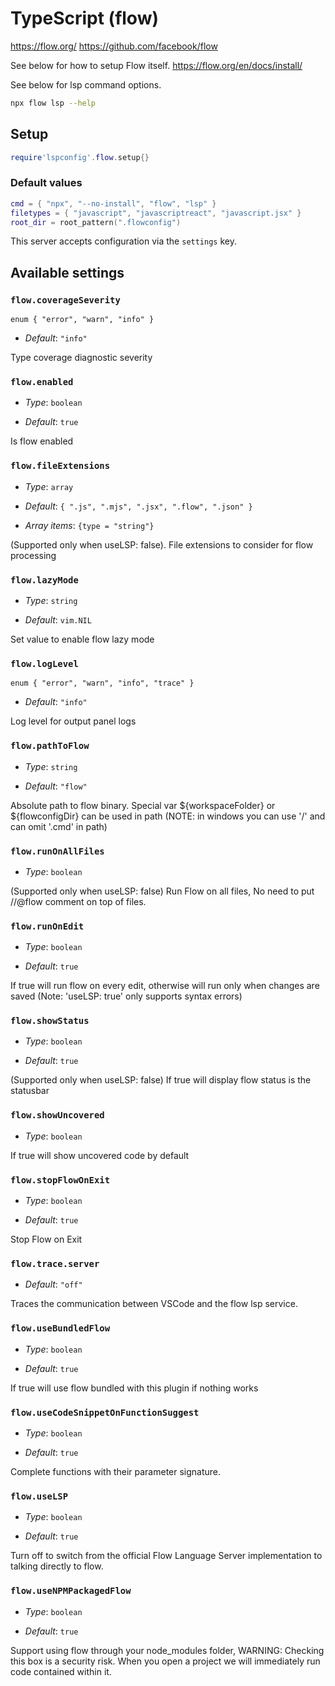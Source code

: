 # TypeScript (flow)

https://flow.org/
https://github.com/facebook/flow

See below for how to setup Flow itself.
https://flow.org/en/docs/install/

See below for lsp command options.

```sh
npx flow lsp --help
```
    

## Setup

```lua
require'lspconfig'.flow.setup{}
```


### Default values

```lua
cmd = { "npx", "--no-install", "flow", "lsp" }
filetypes = { "javascript", "javascriptreact", "javascript.jsx" }
root_dir = root_pattern(".flowconfig")
```


This server accepts configuration via the `settings` key.

## Available settings

### `flow.coverageSeverity`

  `enum { "error", "warn", "info" }`

 * *Default*: `"info"`
 
 Type coverage diagnostic severity

### `flow.enabled`

  * *Type*: `boolean`

 * *Default*: `true`
 
 Is flow enabled

### `flow.fileExtensions`

  * *Type*: `array`

 * *Default*: `{ ".js", ".mjs", ".jsx", ".flow", ".json" }`
 
 * *Array items*: `{type = "string"}`
 
 \(Supported only when useLSP\: false\)\. File extensions to consider for flow processing

### `flow.lazyMode`

  * *Type*: `string`

 * *Default*: `vim.NIL`
 
 Set value to enable flow lazy mode

### `flow.logLevel`

  `enum { "error", "warn", "info", "trace" }`

 * *Default*: `"info"`
 
 Log level for output panel logs

### `flow.pathToFlow`

  * *Type*: `string`

 * *Default*: `"flow"`
 
 Absolute path to flow binary\. Special var \$\{workspaceFolder\} or \$\{flowconfigDir\} can be used in path \(NOTE\: in windows you can use \'\/\' and can omit \'\.cmd\' in path\)

### `flow.runOnAllFiles`

  * *Type*: `boolean`

 \(Supported only when useLSP\: false\) Run Flow on all files\, No need to put \/\/\@flow comment on top of files\.

### `flow.runOnEdit`

  * *Type*: `boolean`

 * *Default*: `true`
 
 If true will run flow on every edit\, otherwise will run only when changes are saved \(Note\: \'useLSP\: true\' only supports syntax errors\)

### `flow.showStatus`

  * *Type*: `boolean`

 * *Default*: `true`
 
 \(Supported only when useLSP\: false\) If true will display flow status is the statusbar

### `flow.showUncovered`

  * *Type*: `boolean`

 If true will show uncovered code by default

### `flow.stopFlowOnExit`

  * *Type*: `boolean`

 * *Default*: `true`
 
 Stop Flow on Exit

### `flow.trace.server`

  

 * *Default*: `"off"`
 
 Traces the communication between VSCode and the flow lsp service\.

### `flow.useBundledFlow`

  * *Type*: `boolean`

 * *Default*: `true`
 
 If true will use flow bundled with this plugin if nothing works

### `flow.useCodeSnippetOnFunctionSuggest`

  * *Type*: `boolean`

 * *Default*: `true`
 
 Complete functions with their parameter signature\.

### `flow.useLSP`

  * *Type*: `boolean`

 * *Default*: `true`
 
 Turn off to switch from the official Flow Language Server implementation to talking directly to flow\.

### `flow.useNPMPackagedFlow`

  * *Type*: `boolean`

 * *Default*: `true`
 
 Support using flow through your node\_modules folder\, WARNING\: Checking this box is a security risk\. When you open a project we will immediately run code contained within it\.



